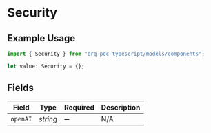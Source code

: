 # Security

## Example Usage

```typescript
import { Security } from "orq-poc-typescript/models/components";

let value: Security = {};
```

## Fields

| Field              | Type               | Required           | Description        |
| ------------------ | ------------------ | ------------------ | ------------------ |
| `openAI`           | *string*           | :heavy_minus_sign: | N/A                |
